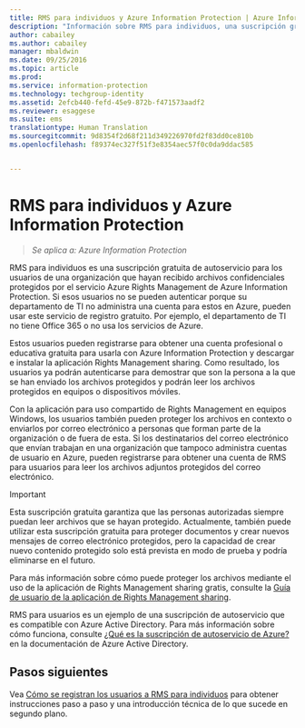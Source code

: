 ```yaml
---
title: RMS para individuos y Azure Information Protection | Azure Information Protection
description: "Información sobre RMS para individuos, una suscripción gratuita de autoservicio para los usuarios de una organización que hayan recibido archivos confidenciales protegidos por el servicio Azure Rights Management, pero que no pueden autenticarse porque su departamento de TI no administra una cuenta para ellos en Azure."
author: cabailey
ms.author: cabailey
manager: mbaldwin
ms.date: 09/25/2016
ms.topic: article
ms.prod: 
ms.service: information-protection
ms.technology: techgroup-identity
ms.assetid: 2efcb440-fefd-45e9-872b-f471573aadf2
ms.reviewer: esaggese
ms.suite: ems
translationtype: Human Translation
ms.sourcegitcommit: 9d8354f2d68f211d349226970fd2f83dd0ce810b
ms.openlocfilehash: f89374ec327f51f3e8354aec57f0c0da9ddac585


---
```


# <a name="rms-for-individuals-and-azure-information-protection"></a>RMS para individuos y Azure Information Protection

>*Se aplica a: Azure Information Protection*

RMS para individuos es una suscripción gratuita de autoservicio para los usuarios de una organización que hayan recibido archivos confidenciales protegidos por el servicio Azure Rights Management de Azure Information Protection. Si esos usuarios no se pueden autenticar porque su departamento de TI no administra una cuenta para estos en Azure, pueden usar este servicio de registro gratuito. Por ejemplo, el departamento de TI no tiene Office 365 o no usa los servicios de Azure.

Estos usuarios pueden registrarse para obtener una cuenta profesional o educativa gratuita para usarla con Azure Information Protection y descargar e instalar la aplicación Rights Management sharing. Como resultado, los usuarios ya podrán autenticarse para demostrar que son la persona a la que se han enviado los archivos protegidos y podrán leer los archivos protegidos en equipos o dispositivos móviles.

Con la aplicación para uso compartido de Rights Management en equipos Windows, los usuarios también pueden proteger los archivos en contexto o enviarlos por correo electrónico a personas que forman parte de la organización o de fuera de esta. Si los destinatarios del correo electrónico que envían trabajan en una organización que tampoco administra cuentas de usuario en Azure, pueden registrarse para obtener una cuenta de RMS para usuarios para leer los archivos adjuntos protegidos del correo electrónico.

> [!IMPORTANT]
> Esta suscripción gratuita garantiza que las personas autorizadas siempre puedan leer archivos que se hayan protegido. Actualmente, también puede utilizar esta suscripción gratuita para proteger documentos y crear nuevos mensajes de correo electrónico protegidos, pero la capacidad de crear nuevo contenido protegido solo está prevista en modo de prueba y podría eliminarse en el futuro. 

Para más información sobre cómo puede proteger los archivos mediante el uso de la aplicación de Rights Management sharing gratis, consulte la [Guía de usuario de la aplicación de Rights Management sharing](../rms-client/sharing-app-user-guide.md).

RMS para usuarios es un ejemplo de una suscripción de autoservicio que es compatible con Azure Active Directory. Para más información sobre cómo funciona, consulte [¿Qué es la suscripción de autoservicio de Azure?](/active-directory/active-directory-self-service-signup) en la documentación de Azure Active Directory. 

## <a name="next-steps"></a>Pasos siguientes
Vea [Cómo se registran los usuarios a RMS para individuos](rms-for-individuals-user-sign-up.md) para obtener instrucciones paso a paso y una introducción técnica de lo que sucede en segundo plano. 




<!--HONumber=Nov16_HO2-->


